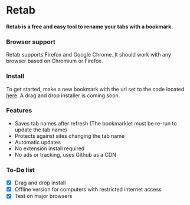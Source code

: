 # Retab
**Retab is a free and easy tool to rename your tabs with a bookmark.**
### Browser support
Retab supports Firefox and Google Chrome. It should work with any browser based on Chromium or Firefox.
### Install
To get started, make a new bookmark with the url set to the code located [here](bookmarklet.js). A drag and drop installer is coming soon.
### Features
- Saves tab names after refresh (The bookmarklet must be re-run to update the tab name)
- Protects against sites changing the tab name
- Automatic updates
- No extension install required
- No ads or tracking, uses Github as a CDN
### To-Do list
- [x] Drag and drop install
- [x] Offline version for computers with restricted internet access
- [x] Test on major browsers
